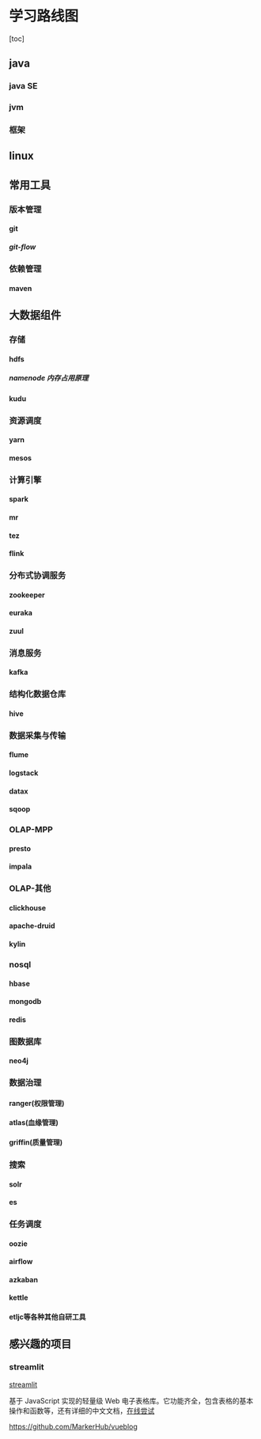 # 学习路线图



[toc]





## java

### java SE

### jvm

### 框架



## linux

## 常用工具

### 版本管理

#### git

##### git-flow

### 依赖管理

#### maven



## 大数据组件

### 存储

#### hdfs

##### namenode 内存占用原理



#### kudu

### 资源调度

#### yarn

#### mesos

### 计算引擎

#### spark

#### mr

#### tez

#### flink

### 分布式协调服务

#### zookeeper

#### euraka

#### zuul

### 消息服务

#### kafka

### 结构化数据仓库

#### hive

### 数据采集与传输

#### flume

#### logstack

#### datax

#### sqoop

### OLAP-MPP

#### presto

#### impala

### OLAP-其他

#### clickhouse

#### apache-druid

#### kylin

### nosql

#### hbase

#### mongodb

#### redis

### 图数据库

#### neo4j

### 数据治理

#### ranger(权限管理)

#### atlas(血缘管理)

#### griffin(质量管理)

### 搜索

#### solr

#### es

### 任务调度

#### oozie

#### airflow

#### azkaban

#### kettle

#### etljc等各种其他自研工具



## 感兴趣的项目

### streamlit

[streamlit](https://github.com/streamlit/streamlit)





基于 JavaScript 实现的轻量级 Web 电子表格库。它功能齐全，包含表格的基本操作和函数等，还有详细的中文文档，[在线尝试](https://myliang.github.io/x-spreadsheet/)

https://github.com/MarkerHub/vueblog